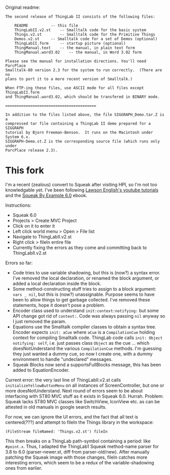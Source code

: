 Original readme:

```
The second release of ThingLab II consists of the following files:

	README			-- this file
	ThingLabII.v2.st	-- Smalltalk code for the basic system
	Things.v2.st		-- Smalltalk code for the Primitive Things
	Demos.v2.st		-- Smalltalk code for a set of Demos (optional)
	ThingLabII.form		-- startup picture (optional)
	ThingManual.text	-- the manual, in plain text form
	ThingManual.word3.02	-- the manual, in Word 3.02 form

Please see the manual for installation directions. You'll need ParcPlace
Smalltalk-80 version 2.3 for the system to run correctly.  (There are no
plans to port it to a more recent version of Smalltalk.)

When FTP-ing these files, use ASCII mode for all files except ThingLabII.form
and ThingManual.word3.02, which should be transfered in BINARY mode.

========================================

In addition to the files listed above, the file SIGGRAPH_Demo.tar.Z is a
compressed tar file containing a ThingLab II demo prepared for a SIGGRAPH
tutorial by Bjorn Freeman-Benson.  It runs on the Macintosh under System 6.x.
SIGGRAPH-Demo.st.Z is the corresponding source file (which runs only under
ParcPlace release 2.3).

```

# This fork

I'm a recent (zealous) convert to Squeak after visiting HPI, so I'm not too knowledgable yet. I've been following [Lawson English's youtube tutorials](https://www.youtube.com/watch?v=Es7RyllOS-M&list=PL6601A198DF14788D) and the [Squeak By Example 6.0](https://squeak.org/#documentation) ebook.

Instructions:
- Squeak 6.0
- Projects > Create MVC Project
- Click on it to enter it
- Left click world menu > Open > File list
- Navigate to ThingLabII.v2.st
- Right click > fileIn entire file
- Currently fixing the errors as they come and committing back to ThingLabII.v2.st

Errors so far:

- Code tries to use variable shadowing, but this is (now?) a syntax error. I've removed the local declaration, or renamed the block argument, or added a local declaration inside the block.
- Some method-constructing stuff tries to assign to a block argument: `vars _ nil`, but this is (now?) unassignable. Purpose seems to have been to allow things to get garbage collected. I've removed these statements, hope it doesn't pose a problem.
- Encoder class used to understand `init:context:notifying:` but some API change got rid of `context:`. Code was always passing `nil` anyway so I just removed the param.
- Equations use the Smalltalk compiler classes to obtain a syntax tree. Encoder expects `init: aCue` where `aCue` is a `CompilationCue` holding context for compiling Smalltalk code. ThingLab code calls `init: Object notifying: self`, i.e. just passes class `Object` as the cue ... which doesNotUnderstand the various `CompilationCue` methods. I'm guessing they just wanted a dummy cue, so now I create one, with a dummy environment to handle "undeclared" messages.
- Squeak Blocks now send a supportsFullBlocks message, this has been added to EquationEncoder.

Current error: the very last line of ThingLabII.v2.st calls `initializeYellowButtonMenu` on all instances of ScreenController, but one or more doesNotUnderstand. Next round of errors seem to be about interfacing with ST80 MVC stuff as it exists in Squeak 6.0. Hurrah. Problem: Squeak lacks ST80 MVC classes like SwitchView, IconView etc. as can be attested in old manuals in google search results.

For now, we can ignore the UI errors, and the fact that all text is centered(???) and attempt to fileIn the Things library in the workspace:

```smalltalk
(FileStream fileNamed: 'Things.v2.st') fileIn
```

This then breaks on a ThingLab path-symbol containing a period: like `#point.x`. Thus, I adapted the ThingLab1 Squeak method-name parser for 3.8 to 6.0 (parser-newer.st, diff from parser-old/new). After manually patching the Squeak image with those changes, fileIn catches more interesting errors, which seem to be a redux of the variable-shadowing ones from earlier.
